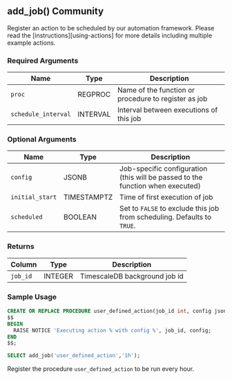 ## add_job() <tag type="community">Community</tag> 

Register an action to be scheduled by our automation framework.
Please read the [instructions][using-actions] for more details including
multiple example actions.

### Required Arguments

|Name|Type|Description|
|---|---|---|
| `proc` | REGPROC | Name of the function or procedure to register as job|
| `schedule_interval` | INTERVAL | Interval between executions of this job|

### Optional Arguments

|Name|Type|Description|
|---|---|---|
| `config` | JSONB | Job-specific configuration (this will be passed to the function when executed) |
| `initial_start` | TIMESTAMPTZ | Time of first execution of job |
| `scheduled` | BOOLEAN | Set to `FALSE` to exclude this job from scheduling. Defaults to `TRUE`. |

### Returns 

|Column|Type|Description|
|---|---|---|
|`job_id`| INTEGER  | TimescaleDB background job id |

### Sample Usage 

```sql
CREATE OR REPLACE PROCEDURE user_defined_action(job_id int, config jsonb) LANGUAGE PLPGSQL AS
$$
BEGIN
  RAISE NOTICE 'Executing action % with config %', job_id, config;
END
$$;

SELECT add_job('user_defined_action','1h');
```

Register the procedure `user_defined_action` to be run every hour.
